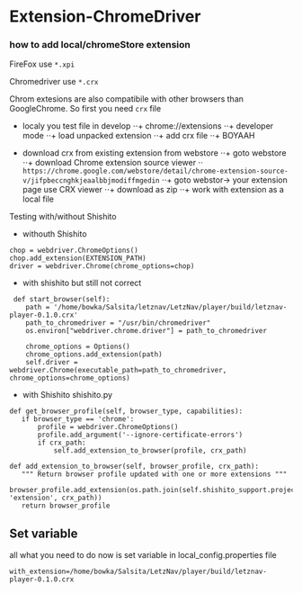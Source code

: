 # Extension-ChromeDriver
### how to add local/chromeStore extension
 
FireFox use ```*.xpi```

Chromedriver use ```*.crx ```

Chrom extesions are also compatibile with other browsers than GoogleChrome. So first you need ```crx``` file

+ localy you test file in develop
⋅⋅+ chrome://extensions
⋅⋅+ developer mode
⋅⋅+ load unpacked extension
⋅⋅+ add crx file
⋅⋅+ BOYAAH

+ download crx from existing extension from webstore
⋅⋅+ goto webstore
⋅⋅+ download Chrome extension source viewer
⋅⋅ ```https://chrome.google.com/webstore/detail/chrome-extension-source-v/jifpbeccnghkjeaalbbjmodiffmgedin```
⋅⋅+ goto webstor-> your extension page use CRX viewer 
⋅⋅+ download as zip 
⋅⋅+ work with extension as a local file

Testing with/without Shishito
 
+ withouth Shishito
```
chop = webdriver.ChromeOptions()
chop.add_extension(EXTENSION_PATH)
driver = webdriver.Chrome(chrome_options=chop)
```



+ with shishito but still not correct
```
 def start_browser(self):
    path = '/home/bowka/Salsita/letznav/LetzNav/player/build/letznav-player-0.1.0.crx'
    path_to_chromedriver = "/usr/bin/chromedriver"
    os.environ["webdriver.chrome.driver"] = path_to_chromedriver
    
    chrome_options = Options()
    chrome_options.add_extension(path)
    self.driver = webdriver.Chrome(executable_path=path_to_chromedriver, chrome_options=chrome_options)
```
+ with Shishito shishito.py
 ```
def get_browser_profile(self, browser_type, capabilities):
    if browser_type == 'chrome':
        profile = webdriver.ChromeOptions()
        profile.add_argument('--ignore-certificate-errors')
        if crx_path:
            self.add_extension_to_browser(profile, crx_path)
            
def add_extension_to_browser(self, browser_profile, crx_path):
    """ Return browser profile updated with one or more extensions """
    browser_profile.add_extension(os.path.join(self.shishito_support.project_root, 'extension', crx_path))
    return browser_profile
```

## Set variable
all what you need to do now is set variable in local_config.properties file
 ```
 with_extension=/home/bowka/Salsita/LetzNav/player/build/letznav-player-0.1.0.crx
 ```
